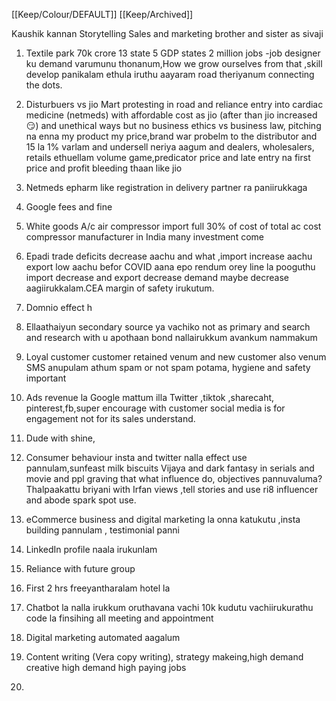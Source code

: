 [[Keep/Colour/DEFAULT]] [[Keep/Archived]] 

Kaushik kannan
Storytelling 
Sales and marketing brother and sister as sivaji




1. Textile park 70k crore   13 state 5 GDP states 
2 million jobs -job designer ku demand varumunu thonanum,How we grow ourselves from that ,skill develop panikalam ethula iruthu aayaram road theriyanum connecting the dots.

2. Disturbuers vs jio Mart protesting in road and reliance entry into cardiac medicine (netmeds) with affordable cost as jio (after than jio increased 😏) and unethical ways but no business ethics vs business law, pitching na enna my product my price,brand war probelm to the distributor and 15 la 1% varlam and undersell neriya aagum and dealers, wholesalers, retails ethuellam volume game,predicator price and late entry na first price and profit bleeding thaan like jio 
3. Netmeds epharm like registration in delivery partner ra paniirukkaga 
4. Google fees and fine
5. White goods A/c air compressor import full 30% of cost of total ac cost compressor manufacturer in India many investment come 
6. Epadi trade deficits decrease aachu and what ,import increase aachu export low aachu befor COVID aana epo rendum orey line la pooguthu import decrease and export decrease demand maybe decrease aagiirukkalam.CEA  margin of safety irukutum.
7. Domnio effect h
8. Ellaathaiyun secondary source ya vachiko not as primary and search and research with u apothaan bond nallairukkum avankum nammakum
9. Loyal customer customer retained venum and new customer also venum SMS anupulam athum spam or not spam potama, hygiene and safety important 
10. Ads revenue la Google mattum illa Twitter ,tiktok ,sharecaht, pinterest,fb,super encourage with customer social media is for engagement not for its sales understand.
11. Dude with shine,
12. Consumer behaviour insta and twitter nalla effect use pannulam,sunfeast milk biscuits Vijaya and dark fantasy in serials and movie and ppl graving that what influence do, objectives pannuvaluma? Thalpaakattu briyani with Irfan views ,tell stories and use ri8 influencer and abode spark spot use.
13. eCommerce business and digital marketing la onna katukutu ,insta building pannulam , testimonial panni
14. LinkedIn profile naala irukunlam
15. Reliance with future group
16. First 2 hrs freeyantharalam hotel la
17. Chatbot la nalla irukkum oruthavana vachi 10k kudutu vachiirukurathu code la finsihing all meeting and appointment
18. Digital marketing automated aagalum
19. Content writing (Vera copy writing), strategy makeing,high demand creative high demand high paying jobs
20.  



